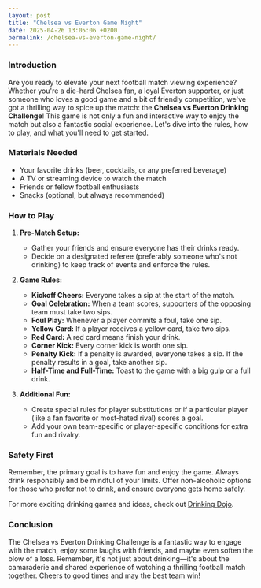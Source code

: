 ```yaml
---
layout: post
title: "Chelsea vs Everton Game Night"
date: 2025-04-26 13:05:06 +0200
permalink: /chelsea-vs-everton-game-night/
---
```



### Introduction

Are you ready to elevate your next football match viewing experience? Whether you're a die-hard Chelsea fan, a loyal Everton supporter, or just someone who loves a good game and a bit of friendly competition, we've got a thrilling way to spice up the match: the **Chelsea vs Everton Drinking Challenge**! This game is not only a fun and interactive way to enjoy the match but also a fantastic social experience. Let's dive into the rules, how to play, and what you'll need to get started.

### Materials Needed

- Your favorite drinks (beer, cocktails, or any preferred beverage)
- A TV or streaming device to watch the match
- Friends or fellow football enthusiasts
- Snacks (optional, but always recommended)

### How to Play

1. **Pre-Match Setup:**
   - Gather your friends and ensure everyone has their drinks ready.
   - Decide on a designated referee (preferably someone who's not drinking) to keep track of events and enforce the rules.

2. **Game Rules:**
   - **Kickoff Cheers:** Everyone takes a sip at the start of the match.
   - **Goal Celebration:** When a team scores, supporters of the opposing team must take two sips.
   - **Foul Play:** Whenever a player commits a foul, take one sip.
   - **Yellow Card:** If a player receives a yellow card, take two sips.
   - **Red Card:** A red card means finish your drink.
   - **Corner Kick:** Every corner kick is worth one sip.
   - **Penalty Kick:** If a penalty is awarded, everyone takes a sip. If the penalty results in a goal, take another sip.
   - **Half-Time and Full-Time:** Toast to the game with a big gulp or a full drink.

3. **Additional Fun:**
   - Create special rules for player substitutions or if a particular player (like a fan favorite or most-hated rival) scores a goal.
   - Add your own team-specific or player-specific conditions for extra fun and rivalry.

### Safety First

Remember, the primary goal is to have fun and enjoy the game. Always drink responsibly and be mindful of your limits. Offer non-alcoholic options for those who prefer not to drink, and ensure everyone gets home safely.

For more exciting drinking games and ideas, check out [Drinking Dojo](https://drinkingdojo.com).

### Conclusion

The Chelsea vs Everton Drinking Challenge is a fantastic way to engage with the match, enjoy some laughs with friends, and maybe even soften the blow of a loss. Remember, it's not just about drinking—it's about the camaraderie and shared experience of watching a thrilling football match together. Cheers to good times and may the best team win!